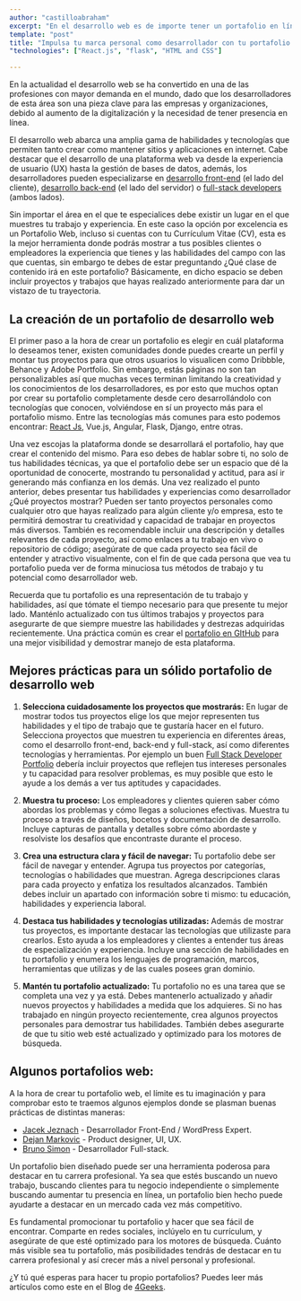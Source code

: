 ```yaml
---
author: "castilloabraham"
excerpt: "En el desarrollo web es de importe tener un portafolio en línea que te ayude a destacar entre el resto de candidatos a una misma posicion, en este artículo te enseñamos como crear uno."
template: "post"
title: "Impulsa tu marca personal como desarrollador con tu portafolio web"
"technologies": ["React.js", "flask", "HTML and CSS"]

---
```


En la actualidad el desarrollo web se ha convertido en una de las profesiones con mayor demanda en el mundo, dado que los desarrolladores de esta área son una pieza clave para las empresas y organizaciones, debido al aumento de la digitalización y la necesidad de tener presencia en línea.

El desarrollo web abarca una amplia gama de habilidades y tecnologías que permiten tanto crear como mantener sitios y aplicaciones en internet. Cabe destacar que el desarrollo de una plataforma web va desde la experiencia de usuario (UX) hasta la gestión de bases de datos, además, los desarrolladores pueden especializarse en [ desarrollo front-end](https://4geeks.com/es/lesson/what-is-front-end-development-es) (el lado del cliente), [desarrollo back-end](https://4geeks.com/es/lesson/backend-developer-es) (el lado del servidor) o [full-stack developers](https://4geeksacademy.com/us/full-stack-developer/full-stack-developer) (ambos lados).

Sin importar el área en el que te especialices debe existir un lugar en el que muestres tu trabajo y experiencia. En este caso la opción por excelencia es un Portafolio Web, incluso si cuentas con tu Currículum Vitae (CV), esta es la mejor herramienta donde podrás mostrar a tus posibles clientes o empleadores la experiencia que tienes y las habilidades del campo con las que cuentas, sin embargo te debes de estar preguntando ¿Qué clase de contenido irá en este portafolio? Básicamente, en dicho espacio se deben incluir proyectos y trabajos que hayas realizado anteriormente para dar un vistazo de tu trayectoria.


## La creación de un portafolio de desarrollo web

El primer paso a la hora de crear un portafolio es elegir en cuál plataforma lo deseamos tener, existen comunidades donde puedes crearte un perfil y montar tus proyectos para que otros usuarios lo visualicen como Dribbble, Behance y Adobe Portfolio. Sin embargo, estás páginas no son tan personalizables así que muchas veces terminan limitando la creatividad y los conocimientos de los desarrolladores, es por esto que muchos optan por crear su portafolio completamente desde cero desarrollándolo con tecnologías que conocen, volviéndose en sí un proyecto más para el portafolio mismo. Entre las tecnologías más comunes para esto podemos encontrar: [React Js](https://4geeks.com/es/lesson/learn-react-js-tutorial-es), Vue.js, Angular, Flask, Django, entre otras.

Una vez escojas la plataforma donde se desarrollará el portafolio, hay que crear el contenido del mismo. Para eso debes de hablar sobre ti, no solo de tus habilidades técnicas, ya que el portafolio debe ser un espacio que dé la oportunidad de conocerte, mostrando tu personalidad y actitud, para así ir generando más confianza en los demás. Una vez realizado el punto anterior, debes presentar tus habilidades y experiencias como desarrollador ¿Qué proyectos mostrar? Pueden ser tanto proyectos personales como cualquier otro que hayas realizado para algún cliente y/o empresa, esto te permitirá demostrar tu creatividad y capacidad de trabajar en proyectos más diversos. También es recomendable incluir una descripción y detalles relevantes de cada proyecto, así como enlaces a tu trabajo en vivo o repositorio de código; asegúrate de que cada proyecto sea fácil de entender y atractivo visualmente, con el fin de que cada persona que vea tu portafolio pueda ver de forma minuciosa tus métodos de trabajo y tu potencial como desarrollador web.

Recuerda que tu portafolio es una representación de tu trabajo y habilidades, así que tómate el tiempo necesario para que presente tu mejor lado. Manténlo actualizado con tus últimos trabajos y proyectos para asegurarte de que siempre muestre las habilidades y destrezas adquiridas recientemente. Una práctica común es crear el [portafolio en GItHub](https://) para una mejor visibilidad y demostrar manejo de esta plataforma.


## Mejores prácticas para un sólido portafolio de desarrollo web

1. **Selecciona cuidadosamente los proyectos que mostrarás:**
En lugar de mostrar todos tus proyectos elige los que mejor representen tus habilidades y el tipo de trabajo que te gustaría hacer en el futuro. Selecciona proyectos que muestren tu experiencia en diferentes áreas, como el desarrollo front-end, back-end y full-stack, así como diferentes tecnologías y herramientas. Por ejemplo un buen [Full Stack Developer Portfolio](https://4geeksacademy.com/us/full-stack-developer/full-stack-developer-portfolio) debería incluir proyectos que reflejen tus intereses personales y tu capacidad para resolver problemas, es muy posible que esto le ayude a los demás a ver tus aptitudes y capacidades.

1. **Muestra tu proceso:**
Los empleadores y clientes quieren saber cómo abordas los problemas y cómo llegas a soluciones efectivas. Muestra tu proceso a través de diseños, bocetos y documentación de desarrollo. Incluye capturas de pantalla y detalles sobre cómo abordaste y resolviste los desafíos que encontraste durante el proceso.

2. **Crea una estructura clara y fácil de navegar:**
Tu portafolio debe ser fácil de navegar y entender. Agrupa tus proyectos por categorías, tecnologías o habilidades que muestran. Agrega descripciones claras para cada proyecto y enfatiza los resultados alcanzados. También debes incluir un apartado con información sobre ti mismo: tu educación, habilidades y experiencia laboral.

3. **Destaca tus habilidades y tecnologías utilizadas:**
Además de mostrar tus proyectos, es importante destacar las tecnologías que utilizaste para crearlos. Esto ayuda a los empleadores y clientes a entender tus áreas de especialización y experiencia. Incluye una sección de habilidades en tu portafolio y enumera los lenguajes de programación, marcos, herramientas que utilizas y de las cuales posees gran dominio.

4. **Mantén tu portafolio actualizado:**
Tu portafolio no es una tarea que se completa una vez y ya está. Debes mantenerlo actualizado y añadir nuevos proyectos y habilidades a medida que los adquieres. Si no has trabajado en ningún proyecto recientemente, crea algunos proyectos personales para demostrar tus habilidades. También debes asegurarte de que tu sitio web esté actualizado y optimizado para los motores de búsqueda.

## Algunos portafolios web:

A la hora de crear tu portafolio web, el límite es tu imaginación y para comprobar esto te traemos algunos ejemplos donde se plasman buenas prácticas de distintas maneras:

* [Jacek Jeznach](https://jacekjeznach.com/) -  Desarrollador Front-End / WordPress Expert.
* [Dejan Markovic](https://dejan.works/) -  Product designer, UI, UX.
* [Bruno Simon](https://bruno-simon.com/) - Desarrollador Full-stack.

Un portafolio bien diseñado puede ser una herramienta poderosa para destacar en tu carrera profesional. Ya sea que estés buscando un nuevo trabajo, buscando clientes para tu negocio independiente o simplemente buscando aumentar tu presencia en línea, un portafolio bien hecho puede ayudarte a destacar en un mercado cada vez más competitivo.

Es fundamental promocionar tu portafolio y hacer que sea fácil de encontrar. Comparte en redes sociales, inclúyelo en tu currículum, y asegúrate de que esté optimizado para los motores de búsqueda. Cuánto más visible sea tu portafolio, más posibilidades tendrás de destacar en tu carrera profesional y así crecer más a nivel personal y profesional.

¿Y tú qué esperas para hacer tu propio portafolios? Puedes leer más artículos como este en el Blog de [4Geeks](https://4geeks.com/).
